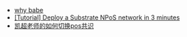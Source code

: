 - [why babe](https://substrate.stackexchange.com/questions/3954/npos-with-aura-no-planned-era)
- [[Tutorial] Deploy a Substrate NPoS network in 3 minutes](https://medium.com/oak-blockchain/tutorial-deploy-a-substrate-npos-network-in-3-minutes-fab9de5c4c2b)
- [凯超老师的如何切换pos共识](https://zhuanlan.zhihu.com/p/161293660)
